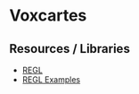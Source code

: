 # Voxcartes

## Resources / Libraries
 - [REGL](http://regl.party/)
 - [REGL Examples](https://regl-project.github.io/regl/www/gallery.html)